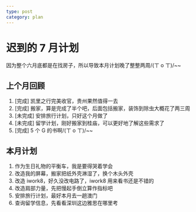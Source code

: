 ```yaml
---
type: post
category: plan
---
```


# 迟到的 7 月计划

因为整个六月底都是在找房子，所以导致本月计划晚了整整两周/(ㄒ o ㄒ)/~~

## 上个月回顾

1. [完成] 凯里之行完美收官，贵州果然值得一去
2. [完成] 搬家，算是完成了半个吧，后面包括搬家，装饰到除虫大概花了两三周
3. [未完成] 安排旅行计划，只好这个月做了
4. [未完成] 留学计划，刚好搬家到桂庙，可以更好地了解这些需求了
5. [完成] 5 个 G 的书啊/(ㄒ o ㄒ)/~~

## 本月计划

1. 作为生日礼物的平衡车，我是要得哭着学会
2. 改造我的屏幕，搬家把纸外壳淋湿了，换个木头外壳
3. 改造 iwork8，好久没改电路了，iwork8 用来看书还是不错的
4. 改造肩部力量，先把慢起手倒立算作指标吧
5. 安排旅行计划，最好本月去一趟澳门
6. 查询留学信息，先看看深圳这边雅思在哪里考
